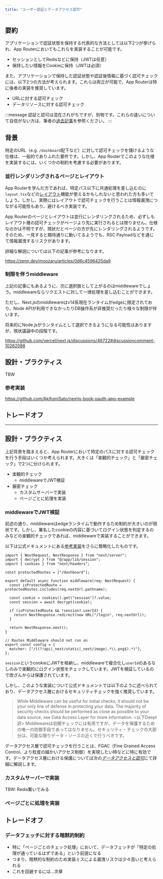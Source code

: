 ```yaml
---
title: "ユーザー認証とデータアクセス認可"
---
```


## 要約

アプリケーションで認証状態を保持する代表的な方法としては以下2つが挙げられ、App Routerにおいてもこれらを実装することが可能です。

- セッションとしてRedisなどに保持（JWTは任意）
- 保持したい情報をCookieに保持（JWTは必須）

また、アプリケーションで保持した認証状態や認証後情報に基づく認可チェックには、以下2つの方法が考えられます。これらは両立が可能で、App Routerは特に後者の実装を推奨しています。

- URLに対する認可チェック
- データリソースに対する認可チェック

:::message
認証と認可は混在されがちですが、別物です。これらの違いについて自信がない方は、筆者の[過去記事](https://zenn.dev/akfm/articles/authentication-with-security)を参照ください。
:::

## 背景

特定のURL（e.g. `/dashboard`配下など）に対して認可チェックを儲けるような仕様は、一般的でありふれた要件です。しかし、App Routerでこのような仕様を実装するには、いくつかの制約を考慮する必要があります。

### 並行レンダリングされるページとレイアウト

App Routerを学んだ方であれば、特定パス以下に共通処理を差し込むのに`layout.tsx`などの[レイアウト](https://nextjs.org/docs/app/building-your-application/routing/layouts-and-templates)機能が使えるかもしれないと思われた方も多いでしょう。しかし、実際にはレイアウトで認可チェックを行うことは情報漏洩につながる可能性もあり、避けるべき実装です。

App Routerのページとレイアウトは並行にレンダリングされるため、必ずしもレイアウト層の認可チェックがページより先に実行されるとは限りません。仕様なのかは不明ですが、現状だとページの方が先にレンダリングされるようです。そのため、一見すると期待通りに動いてるようでも、RSC Payloadなどを通じて情報漏洩するリスクがあります。

詳細な解説については以下の記事が参考になります。

https://zenn.dev/moozaru/articles/0d6c4596425da9

### 制限を伴うmiddleware

上記の記事にもあるように、次に選択肢として上がるのはmiddlewareでしょう。middlewareならリクエストに対して一律処理を差し込むことができます。

ただし、Next.jsのmiddlewareはv14系現在ランタイムがedgeに限定されており、Node APIが利用できなかったりDB操作系が非推奨だったり様々な制限が伴います。

将来的にNode.jsがランタイムとして選択できるようになる可能性はありますが、現状議論中の段階です。

https://github.com/vercel/next.js/discussions/46722#discussioncomment-10262088

## 設計・プラクティス

TBW

### 参考実装

https://github.com/AkifumiSato/nextjs-book-oauth-app-example

## トレードオフ

---

## 設計・プラクティス

上記背景を踏まえると、App Routerにおいて特定のパスに対する認可チェックを行う手段はいくつか考えられます。大きくは「楽観的チェック」と「厳密チェック」で2つに分けられます。

- 楽観的チェック
  - middlewareでJWT検証
- 厳密チェック
  - カスタムサーバーで実装
  - ページごとに処理を実装

### middlewareでJWT検証

前述の通り、middlewareはedgeランタイムで動作するため制約が大きいのが現状です。しかし、署名したcookieの内容に基づいてログイン状態を判定するのみなどの楽観的チェックであれば、middlewareで実装することができます。

以下は公式ドキュメントにある[参考実装](https://nextjs.org/docs/app/building-your-application/authentication#optimistic-checks-with-middleware-optional)をさらに簡略化したものです。

```tsx
import { NextRequest, NextResponse } from "next/server";
import { decrypt } from "@/app/lib/session";
import { cookies } from "next/headers";

const protectedRoutes = ["/dashboard"];

export default async function middleware(req: NextRequest) {
  const isProtectedRoute = protectedRoutes.includes(req.nextUrl.pathname);

  const cookie = cookies().get("session")?.value;
  const session = await decrypt(cookie);

  if (isProtectedRoute && !session?.userId) {
    return NextResponse.redirect(new URL("/login", req.nextUrl));
  }

  return NextResponse.next();
}

// Routes Middleware should not run on
export const config = {
  matcher: ["/((?!api|_next/static|_next/image|.*\\.png$).*)"],
};
```

`session`というcookieにJWTを格納し、middlewareで複合化し`userId`のあるなしのみで楽観的にログイン状態をチェックしています。JWTを検証しているので改ざんからは保護されています。

しかし、このような実装について公式ドキュメントでは以下のように述べられており、データアクセス層におけるセキュリティチェックを強く推奨しています。

> While Middleware can be useful for initial checks, it should not be your only line of defense in protecting your data. The majority of security checks should be performed as close as possible to your data source, see Data Access Layer for more information.
> <以下Deepl訳>
> Middlewareは初期チェックには有用ですが、データを保護するための唯一の防御手段であってはなりません。セキュリティ・チェックの大部分は、可能な限りデータ・ソースの近くで行うべきです。

データアクセス層で認可チェックを行うことは、FGAC（Fine Grained Access Control、より粒度の細かいアクセス制御）を実現したい時などに特に有効です。データアクセス層における保護については次の[_データアクセスと認可_](part_5_authorization_fetch)にて詳細に解説します。

### カスタムサーバーで実装

TBW: Redis繋いでみる

### ページごとに処理を実装

## トレードオフ

### データフェッチに対する暗黙的制約

- 特に「ページごとのチェック処理」において、データフェッチが「特定の処理が通っているはずである」という前提になる
- つまり、暗黙的な制約のため実装ミスによる漏洩リスクは少々高いと考えられる
- これを回避するには...次章
